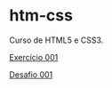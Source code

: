 # htm-css
 Curso de HTML5 e CSS3.

<a href="https://breno841.github.io/html-css/Exercícios/ex001/index.html"> Exercício 001 </a>

<a href="https://breno841.github.io/html-css/Desafios/d001/index.html"> Desafio 001 </a>